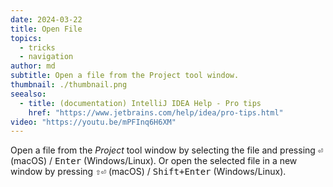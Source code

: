 ```yaml
---
date: 2024-03-22
title: Open File
topics:
  - tricks
  - navigation
author: md
subtitle: Open a file from the Project tool window.
thumbnail: ./thumbnail.png
seealso:
  - title: (documentation) IntelliJ IDEA Help - Pro tips
    href: "https://www.jetbrains.com/help/idea/pro-tips.html"
video: "https://youtu.be/mPFInq6H6XM"
---
```


Open a file from the _Project_ tool window by selecting the file and pressing <kbd>⏎</kbd> (macOS) / <kbd>Enter</kbd> (Windows/Linux). Or open the selected file in a new window by pressing <kbd>⇧⏎</kbd> (macOS) / <kbd>Shift+Enter</kbd> (Windows/Linux).
